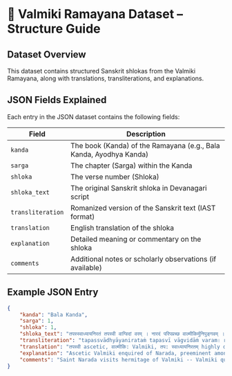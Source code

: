 # 📜 Valmiki Ramayana Dataset – Structure Guide  

## Dataset Overview  
This dataset contains structured Sanskrit shlokas from the Valmiki Ramayana, along with translations, transliterations, and explanations.

## JSON Fields Explained  
Each entry in the JSON dataset contains the following fields:

| Field | Description |
|--------|-------------|
| `kanda` | The book (Kanda) of the Ramayana (e.g., Bala Kanda, Ayodhya Kanda) |
| `sarga` | The chapter (Sarga) within the Kanda |
| `shloka` | The verse number (Shloka) |
| `shloka_text` | The original Sanskrit shloka in Devanagari script |
| `transliteration` | Romanized version of the Sanskrit text (IAST format) |
| `translation` | English translation of the shloka |
| `explanation` | Detailed meaning or commentary on the shloka |
| `comments` | Additional notes or scholarly observations (if available) |

## Example JSON Entry  
```json
{
    "kanda": "Bala Kanda",
    "sarga": 1,
    "shloka": 1,
    "shloka_text": "तपस्स्वाध्यायनिरतं तपस्वी वाग्विदां वरम् । नारदं परिपप्रच्छ वाल्मीकिर्मुनिपुङ्गवम् ।।1.1.1।।",
    "transliteration": "tapassvādhyāyanirataṁ tapasvī vāgvidāṁ varam। nāradaṁ paripapraccha vālmīkir munipuṅgavam।।",
    "translation": "तपस्वी ascetic, वाल्मीकि: Valmiki, तप: स्वाध्यायनिरतम् highly delighted in the practice of religious austerities and study of vedas, वाग्विदां वरम् eloquent among the knowledgeable, मुनिपुङ्गवम् preeminent among sages, नारदम् Narada, परिपप्रच्छ enquired.",
    "explanation": "Ascetic Valmiki enquired of Narada, preeminent among the sages ever engaged in the practice of religious austerities or study of the Vedas and best among the eloquent.",
    "comments": "Saint Narada visits hermitage of Valmiki -- Valmiki queries about a single perfect individual bestowed with all good qualities enumerated by him -- Narada, knower of past, present and future, identifies such a man -- describes virtues, qualities of Sri Rama -- narrates briefly the story of his life."
}

